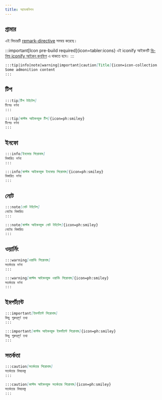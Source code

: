 ```yaml
---
title: অ্যাডমনিশন
---
```


## গ্রামার

এই ফিচারটি [remark-directive](https://github.com/remarkjs/remark-directive) সমন্বয় করেছে। 

:::important[Icon pre-build required]{icon=tabler:icons}
এই iconify আইকনটি [প্রি-বিল্ড iconify আইকন কনফিগ](/reference/default-theme/#preBuildIconifyIcons) এ থাকতে হবে। 
:::

```md
:::tip|info|note|warning|important|caution[Title]{icon=icon-collection:icon-name}
Some admonition content
:::
```

## টিপ

```md live
:::tip[টিপ টাইটেল]
টিপের বর্ণনা  
:::

:::tip[কাস্টম আইকনযুক্ত টিপ]{icon=ph:smiley}
টিপের বর্ণনা  
:::
```

## ইনফো

```md live
:::info[ইনফোর শিরোনাম]
বিস্তারিত বর্ণনা
:::

:::info[কাস্টম আইকনযুক্ত ইনফোর শিরোনাম]{icon=ph:smiley}
বিস্তারিত বর্ণনা
:::
```

## নোট 

```md live
:::note[নোট টাইটেল]
নোটের বিস্তারিত
:::

:::note[কাস্টম আইকনযুক্ত নোট টাইটেল]{icon=ph:smiley}
নোটের বিস্তারিত
:::
```

## ওয়ার্নিং

```md live
:::warning[ওয়ার্নিং শিরোনাম]
সতর্কতার বর্ণনা
:::

:::warning[কাস্টম আইকনযুক্ত ওয়ার্নিং শিরোনাম]{icon=ph:smiley}
সতর্কতার বর্ণনা
:::
```
## ইমপর্ট্যান্ট

```md live
:::important[ইমপর্ট্যান্ট শিরোনাম]
কিছু গুরুত্বপূর্ণ তথ্য
:::

:::important[কাস্টম আইকনযুক্ত ইমপর্ট্যান্ট শিরোনাম]{icon=ph:smiley}
কিছু গুরুত্বপূর্ণ তথ্য
:::
```

## সতর্কতা
```md live
:::caution[সতর্কতার শিরোনাম]
সতর্কতার বিষয়বস্তু
:::

:::caution[কাস্টম আইকনযুক্ত সতর্কতার শিরোনাম]{icon=ph:smiley}
সতর্কতার বিষয়বস্তু
:::
```
